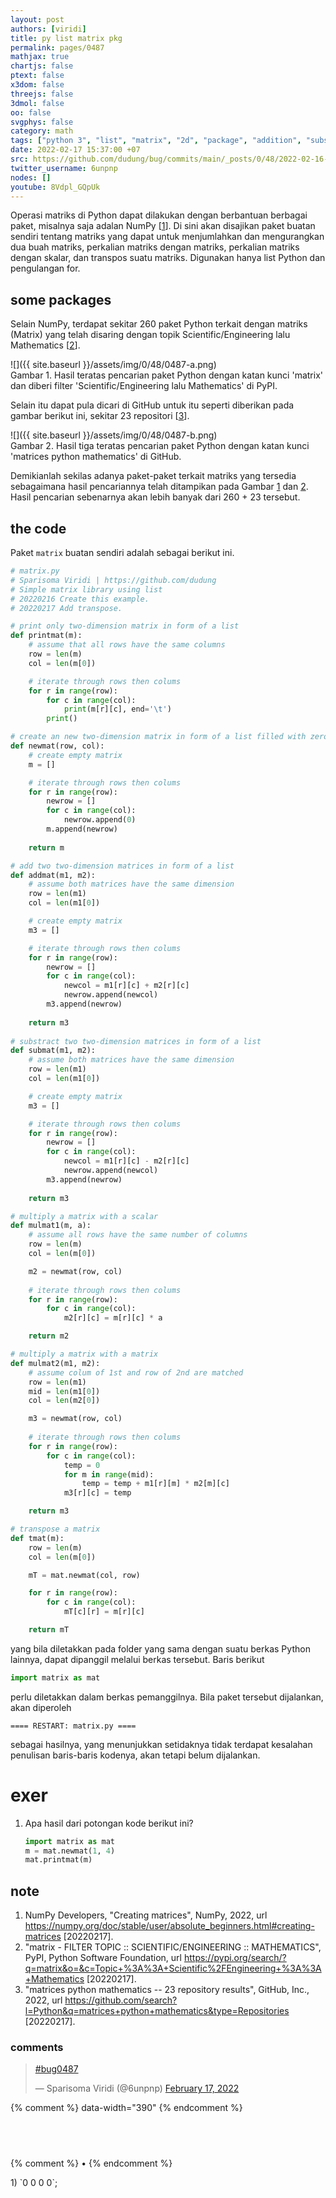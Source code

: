 ```yaml
---
layout: post
authors: [viridi]
title: py list matrix pkg
permalink: pages/0487
mathjax: true
chartjs: false
ptext: false
x3dom: false
threejs: false
3dmol: false
oo: false
svgphys: false
category: math
tags: ["python 3", "list", "matrix", "2d", "package", "addition", "substraction", "multiplication", "transpose"]
date: 2022-02-17 15:37:00 +07
src: https://github.com/dudung/bug/commits/main/_posts/0/48/2022-02-16-py-list-matrix-2d-pkg.md
twitter_username: 6unpnp
nodes: []
youtube: 8Vdpl_GQpUk
---
```

Operasi matriks di Python dapat dilakukan dengan berbantuan berbagai paket, misalnya saja adalan NumPy [[1](#r01)]. Di sini akan disajikan paket buatan sendiri tentang matriks yang dapat untuk menjumlahkan dan mengurangkan dua buah matriks, perkalian matriks dengan matriks, perkalian matriks dengan skalar, dan transpos suatu matriks. Digunakan hanya list Python dan pengulangan for.


## some packages
Selain NumPy, terdapat sekitar 260 paket Python terkait dengan matriks (Matrix) yang telah disaring dengan topik Scientific/Engineering lalu Mathematics [[2](#r02)].

![]({{ site.baseurl }}/assets/img/0/48/0487-a.png) \
Gambar <a name='fig1'>1</a>. Hasil teratas pencarian paket Python dengan katan kunci 'matrix' dan diberi filter 'Scientific/Engineering lalu Mathematics' di PyPI.

Selain itu dapat pula dicari di GitHub untuk itu seperti diberikan pada gambar berikut ini, sekitar 23 repositori [[3](#r03)].

![]({{ site.baseurl }}/assets/img/0/48/0487-b.png) \
Gambar <a name='fig2'>2</a>. Hasil tiga teratas pencarian paket Python dengan katan kunci 'matrices python mathematics' di GitHub.

Demikianlah sekilas adanya paket-paket terkait matriks yang tersedia sebagaimana hasil pencariannya telah ditampikan pada Gambar [1](#fig1) dan [2](#fig2). Hasil pencarian sebenarnya akan lebih banyak dari 260 + 23 tersebut.


## the code
Paket `matrix` buatan sendiri adalah sebagai berikut ini.

```python
# matrix.py
# Sparisoma Viridi | https://github.com/dudung
# Simple matrix library using list
# 20220216 Create this example.
# 20220217 Add transpose.

# print only two-dimension matrix in form of a list
def printmat(m):
    # assume that all rows have the same columns
    row = len(m)
    col = len(m[0])

    # iterate through rows then colums
    for r in range(row):
        for c in range(col):
            print(m[r][c], end='\t')
        print()

# create an new two-dimension matrix in form of a list filled with zero
def newmat(row, col):
    # create empty matrix
    m = []

    # iterate through rows then colums
    for r in range(row):
        newrow = []
        for c in range(col):
            newrow.append(0)
        m.append(newrow)
    
    return m

# add two two-dimension matrices in form of a list
def addmat(m1, m2):
    # assume both matrices have the same dimension
    row = len(m1)
    col = len(m1[0])

    # create empty matrix
    m3 = []

    # iterate through rows then colums
    for r in range(row):
        newrow = []
        for c in range(col):
            newcol = m1[r][c] + m2[r][c]
            newrow.append(newcol)
        m3.append(newrow)
    
    return m3
    
# substract two two-dimension matrices in form of a list
def submat(m1, m2):
    # assume both matrices have the same dimension
    row = len(m1)
    col = len(m1[0])

    # create empty matrix
    m3 = []

    # iterate through rows then colums
    for r in range(row):
        newrow = []
        for c in range(col):
            newcol = m1[r][c] - m2[r][c]
            newrow.append(newcol)
        m3.append(newrow)
    
    return m3

# multiply a matrix with a scalar
def mulmat1(m, a):
    # assume all rows have the same number of columns
    row = len(m)
    col = len(m[0])

    m2 = newmat(row, col)
    
    # iterate through rows then colums
    for r in range(row):
        for c in range(col):
            m2[r][c] = m[r][c] * a

    return m2

# multiply a matrix with a matrix
def mulmat2(m1, m2):
    # assume colum of 1st and row of 2nd are matched
    row = len(m1)
    mid = len(m1[0])
    col = len(m2[0])

    m3 = newmat(row, col)
    
    # iterate through rows then colums
    for r in range(row):
        for c in range(col):
            temp = 0
            for m in range(mid):
                temp = temp + m1[r][m] * m2[m][c]
            m3[r][c] = temp

    return m3

# transpose a matrix
def tmat(m):
    row = len(m)
    col = len(m[0])

    mT = mat.newmat(col, row)

    for r in range(row):
        for c in range(col):
            mT[c][r] = m[r][c]

    return mT
```

yang bila diletakkan pada folder yang sama dengan suatu berkas Python lainnya, dapat dipanggil melalui berkas tersebut. Baris berikut

```python
import matrix as mat
```

perlu diletakkan dalam berkas pemanggilnya. Bila paket tersebut dijalankan, akan diperoleh

```batch
==== RESTART: matrix.py ====
```
sebagai hasilnya, yang menunjukkan setidaknya tidak terdapat kesalahan penulisan baris-baris kodenya, akan tetapi belum dijalankan.


# exer
1. Apa hasil dari potongan kode berikut ini?
	```python
	import matrix as mat
	m = mat.newmat(1, 4)
	mat.printmat(m)
	```


## note
1. <a name="r01"></a>NumPy Developers, "Creating matrices", NumPy, 2022, url <https://numpy.org/doc/stable/user/absolute_beginners.html#creating-matrices> [20220217].
2. <a name="r02"></a>"matrix - FILTER	TOPIC :: SCIENTIFIC/ENGINEERING :: MATHEMATICS", PyPI,  Python Software Foundation, url <https://pypi.org/search/?q=matrix&o=&c=Topic+%3A%3A+Scientific%2FEngineering+%3A%3A+Mathematics> [20220217].
3. <a name="r03"></a>
"matrices python mathematics -- 23 repository results", GitHub, Inc., 2022, url <https://github.com/search?l=Python&q=matrices+python+mathematics&type=Repositories> [20220217].

### comments
<blockquote class="twitter-tweet" data-width="390"><p lang="und" dir="ltr"><a href="https://twitter.com/hashtag/bug0487?src=hash&amp;ref_src=twsrc%5Etfw">#bug0487</a></p>&mdash; Sparisoma Viridi (@6unpnp) <a href="https://twitter.com/6unpnp/status/1494229177301880834?ref_src=twsrc%5Etfw">February 17, 2022</a></blockquote> <script async src="https://platform.twitter.com/widgets.js" charset="utf-8"></script>
{% comment %} data-width="390" {% endcomment %}


## &nbsp;
{% comment %} []() &bull; []() {% endcomment %}


<ans>
1) `0  0  0  0`; &nbsp;
</ans>
